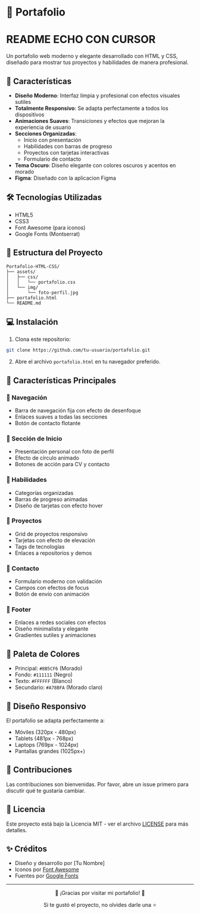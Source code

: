 # 🌟 Portafolio 
# README ECHO CON CURSOR
Un portafolio web moderno y elegante desarrollado con HTML y CSS, diseñado para mostrar tus proyectos y habilidades de manera profesional.

## 🎨 Características

- **Diseño Moderno**: Interfaz limpia y profesional con efectos visuales sutiles
- **Totalmente Responsivo**: Se adapta perfectamente a todos los dispositivos
- **Animaciones Suaves**: Transiciones y efectos que mejoran la experiencia de usuario
- **Secciones Organizadas**: 
  - Inicio con presentación
  - Habilidades con barras de progreso
  - Proyectos con tarjetas interactivas
  - Formulario de contacto
- **Tema Oscuro**: Diseño elegante con colores oscuros y acentos en morado
- **Figma**: Diseñado con la aplicacion Figma
## 🛠️ Tecnologías Utilizadas

- HTML5
- CSS3
- Font Awesome (para iconos)
- Google Fonts (Montserrat)

## 🚀 Estructura del Proyecto

```
Portafolio-HTML-CSS/
├── assets/
│   ├── css/
│   │   └── portafolio.css
│   └── img/
│       └── foto-perfil.jpg
├── portafolio.html
└── README.md
```

## 💻 Instalación

1. Clona este repositorio:
```bash
git clone https://github.com/tu-usuario/portafolio.git
```

2. Abre el archivo `portafolio.html` en tu navegador preferido.

## 🎯 Características Principales

### 🔹 Navegación
- Barra de navegación fija con efecto de desenfoque
- Enlaces suaves a todas las secciones
- Botón de contacto flotante

### 🔹 Sección de Inicio
- Presentación personal con foto de perfil
- Efecto de círculo animado
- Botones de acción para CV y contacto

### 🔹 Habilidades
- Categorías organizadas
- Barras de progreso animadas
- Diseño de tarjetas con efecto hover

### 🔹 Proyectos
- Grid de proyectos responsivo
- Tarjetas con efecto de elevación
- Tags de tecnologías
- Enlaces a repositorios y demos

### 🔹 Contacto
- Formulario moderno con validación
- Campos con efectos de focus
- Botón de envío con animación

### 🔹 Footer
- Enlaces a redes sociales con efectos
- Diseño minimalista y elegante
- Gradientes sutiles y animaciones

## 🎨 Paleta de Colores

- Principal: `#8B5CF6` (Morado)
- Fondo: `#111111` (Negro)
- Texto: `#FFFFFF` (Blanco)
- Secundario: `#A78BFA` (Morado claro)

## 📱 Diseño Responsivo

El portafolio se adapta perfectamente a:
- Móviles (320px - 480px)
- Tablets (481px - 768px)
- Laptops (769px - 1024px)
- Pantallas grandes (1025px+)

## 🤝 Contribuciones

Las contribuciones son bienvenidas. Por favor, abre un issue primero para discutir qué te gustaría cambiar.

## 📄 Licencia

Este proyecto está bajo la Licencia MIT - ver el archivo [LICENSE](LICENSE) para más detalles.

## ✨ Créditos

- Diseño y desarrollo por [Tu Nombre]
- Iconos por [Font Awesome](https://fontawesome.com/)
- Fuentes por [Google Fonts](https://fonts.google.com/)

---

<div align="center">
  <p>🌟 ¡Gracias por visitar mi portafolio! 🌟</p>
  <p>Si te gustó el proyecto, no olvides darle una ⭐</p>
</div> 

